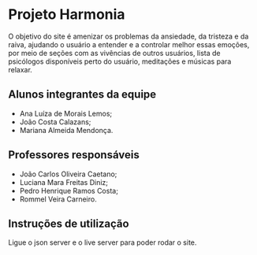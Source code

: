 # Projeto Harmonia

O objetivo do site é amenizar os problemas da ansiedade, da tristeza e da raiva, ajudando o usuário a entender e a controlar melhor essas emoções, por meio de seções com as vivências de outros usuários, lista de psicólogos disponíveis perto do usuário, meditações e músicas para relaxar.

## Alunos integrantes da equipe

* Ana Luíza de Morais Lemos;
* João Costa Calazans;
* Mariana Almeida Mendonça.

## Professores responsáveis

* João Carlos Oliveira Caetano;
* Luciana Mara Freitas Diniz;
* Pedro Henrique Ramos Costa;
* Rommel Veira Carneiro.

## Instruções de utilização

Ligue o json server e o live server para poder rodar o site.

